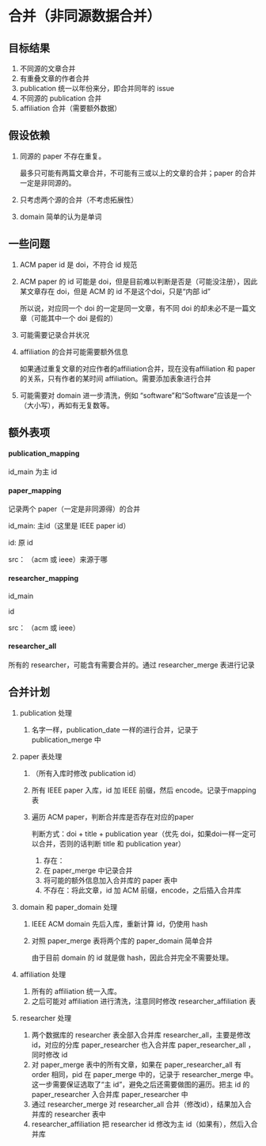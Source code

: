 # 合并（非同源数据合并）

## 目标结果

1. 不同源的文章合并
2. 有重叠文章的作者合并
3. publication 统一以年份来分，即合并同年的 issue
4. 不同源的 publication 合并
5. affiliation 合并（需要额外数据）

## 假设依赖

1. 同源的 paper 不存在重复。

   最多只可能有两篇文章合并，不可能有三或以上的文章的合并；paper 的合并一定是非同源的。

2. 只考虑两个源的合并（不考虑拓展性）

3. domain 简单的认为是单词

## 一些问题

1. ACM paper id 是 doi，不符合 id 规范

2. ACM paper 的 id 可能是 doi，但是目前难以判断是否是（可能没注册），因此某文章存在 doi，但是 ACM 的 id 不是这个doi，只是“内部 id”

   所以说，对应同一个 doi 的一定是同一文章，有不同 doi 的却未必不是一篇文章（可能其中一个 doi 是假的）

3. 可能需要记录合并状况

4. affiliation 的合并可能需要额外信息

   如果通过重复文章的对应作者的affiliation合并，现在没有affiliation 和 paper 的关系，只有作者的某时间 affiliation。需要添加表象进行合并
   
5. 可能需要对 domain 进一步清洗，例如 “software”和“Software”应该是一个（大小写），再如有无复数等。

## 额外表项

#### publication_mapping

id_main 为主 id

#### paper_mapping

记录两个 paper（一定是非同源得）的合并

id_main: 主id（这里是 IEEE paper id）

id: 原 id

src： （acm 或 ieee）来源于哪

#### researcher_mapping

id_main

id

src： （acm 或 ieee）

#### researcher_all

所有的 researcher，可能含有需要合并的。通过 researcher_merge 表进行记录

## 合并计划

1. publication 处理

   1. 名字一样，publication_date 一样的进行合并，记录于 publication_merge 中

2. paper 表处理

   1. （所有入库时修改 publication id）

   2. 所有 IEEE paper 入库，id 加 IEEE 前缀，然后 encode。记录于mapping表

   3. 遍历 ACM paper，判断合并库是否存在对应的paper

      判断方式：doi + title + publication year（优先 doi，如果doi一样一定可以合并，否则的话判断 title 和 publication year）

      1. 存在：
      2. 在 paper_merge 中记录合并
      3. 将可能的额外信息加入合并库的 paper 表中
      4. 不存在：将此文章，id 加 ACM 前缀，encode，之后插入合并库

3. domain 和 paper_domain 处理

   1. IEEE ACM domain 先后入库，重新计算 id，仍使用 hash

   2. 对照 paper_merge 表将两个库的 paper_domain 简单合并

      由于目前 domain 的 id 就是做 hash，因此合并完全不需要处理。

4. affiliation 处理

   1. 所有的 affiliation 统一入库。
   2. 之后可能对 affiliation 进行清洗，注意同时修改 researcher_affiliation 表

5. researcher 处理

   1. 两个数据库的 researcher 表全部入合并库 researcher_all，主要是修改 id，对应的分库 paper_researcher 也入合并库 paper_researcher_all ，同时修改 id
   2. 对 paper_merge 表中的所有文章，如果在 paper_researcher_all 有 order 相同，pid 在 paper_merge 中的，记录于 researcher_merge 中。这一步需要保证选取了“主 id”，避免之后还需要做图的遍历。把主 id 的paper_researcher 入合并库 paper_researcher 中
   3. 通过 researcher_merge 对 researcher_all 合并（修改id），结果加入合并库的 researcher 表中
   4. researcher_affiliation 把 researcher id 修改为主 id（如果有），然后入合并库

